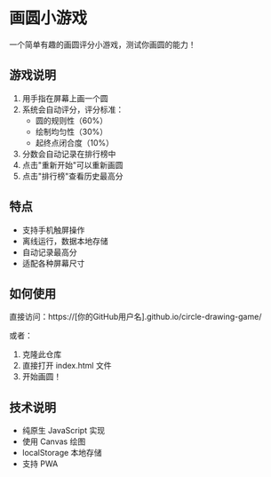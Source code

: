 # 画圆小游戏

一个简单有趣的画圆评分小游戏，测试你画圆的能力！

## 游戏说明

1. 用手指在屏幕上画一个圆
2. 系统会自动评分，评分标准：
   - 圆的规则性（60%）
   - 绘制均匀性（30%）
   - 起终点闭合度（10%）
3. 分数会自动记录在排行榜中
4. 点击"重新开始"可以重新画圆
5. 点击"排行榜"查看历史最高分

## 特点

- 支持手机触屏操作
- 离线运行，数据本地存储
- 自动记录最高分
- 适配各种屏幕尺寸

## 如何使用

直接访问：https://[你的GitHub用户名].github.io/circle-drawing-game/

或者：

1. 克隆此仓库
2. 直接打开 index.html 文件
3. 开始画圆！

## 技术说明

- 纯原生 JavaScript 实现
- 使用 Canvas 绘图
- localStorage 本地存储
- 支持 PWA 